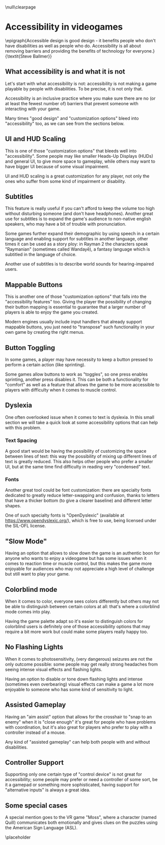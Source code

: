 \null\clearpage

Accessibility in videogames
===========================

\epigraph{Accessible design is good design - it benefits people who don't have disabilities as well as people who do. Accessibility is all about removing barriers and providing the benefits of technology for everyone.}{\textit{Steve Ballmer}}

What accessibility is and what it is not
----------------------------------------

Let's start with what accessibility is not: accessibility is not making a game playable by people with disabilities. To be precise, it is not only that.

Accessibility is an inclusive practice where you make sure there are no (or at least the fewest number of) barriers that prevent someone with interacting with your game.

Many times "good design" and "customization options" bleed into "accessibility" too, as we can see from the sections below.

UI and HUD Scaling
------------------

This is one of those "customization options" that bleeds well into "accessibility". Some people may like smaller Heads-Up Displays (HUDs) and general UI, to give more space to gameplay, while others may want to have bigger UI because of some visual impairment.

UI and HUD scaling is a great customization for any player, not only the ones who suffer from some kind of impairment or disability.

Subtitles
---------

This feature is really useful if you can't afford to keep the volume too high without disturbing someone (and don't have headphones). Another great use for subtitles is to expand the game's audience to non-native english speakers, who may have a bit of trouble with pronunciation.

Some games further expand their demographic by using speech in a certain language and enabling support for subtitles in another language, other times it can be used as a story ploy: in Rayman 2 the characters speak "Raymanian" (sometimes called Wandayē), a fantasy language which is subtitled in the language of choice.

Another use of subtitles is to describe world sounds for hearing-impaired users.

Mappable Buttons
----------------

This is another one of those "customization options" that falls into the "accessibility features" too. Giving the player the possibility of changing their button mapping is essential to guarantee that a larger number of players is able to enjoy the game you created.

Modern engines usually include input handlers that already support mappable buttons, you just need to "transpose" such functionality in your own game by creating the right menus.

Button Toggling
---------------

In some games, a player may have necessity to keep a button pressed to perform a certain action (like sprinting).

Some games allow buttons to work as "toggles", so one press enables sprinting, another press disables it. This can be both a functionality for "comfort" as well as a feature that allows the game to be more accessible to players with difficulty when it comes to muscle control.

Dyslexia
--------

One often overlooked issue when it comes to text is dyslexia. In this small section we will take a quick look at some accessibility options that can help with this problem.

### Text Spacing

A good start would be having the possibility of customizing the space between lines of text: this way the possibility of mixing up different lines of text is greatly reduced. This also helps other people who prefer a smaller UI, but at the same time find difficulty in reading very "condensed" text.

### Fonts

Another great tool could be font customization: there are specialty fonts dedicated to greatly reduce letter-swapping and confusion, thanks to letters that have a thicker bottom (to give a clearer baseline) and different letter shapes.

One of such specialty fonts is "OpenDyslexic" (available at <https://www.opendyslexic.org/>), which is free to use, being licensed under the SIL-OFL license.

"Slow Mode"
-----------

Having an option that allows to slow down the game is an authentic boon for anyone who wants to enjoy a videogame but has some issues when it comes to reaction time or muscle control, but this makes the game more enjoyable for audiences who may not appreciate a high level of challenge but still want to play your game.

Colorblind mode
---------------

When it comes to color, everyone sees colors differently but others may not be able to distinguish between certain colors at all: that's where a colorblind mode comes into play.

Having the game palette adapt so it's easier to distinguish colors for colorblind users is definitely one of those accessibility options that may require a bit more work but could make some players really happy too.

No Flashing Lights
------------------

When it comes to photosensitivity, (very dangerous) seizures are not the only outcome possible: some people may get really strong headaches from seeing intense visual effects and flashing lights.

Having an option to disable or tone down flashing lights and intense (sometimes even overbearing) visual effects can make a game a lot more enjoyable to someone who has some kind of sensitivity to light.

Assisted Gameplay
-----------------

Having an "aim assist" option that allows for the crosshair to "snap to an enemy" when it is "close enough" it's great for people who have problems with coordination, but it's also great for players who prefer to play with a controller instead of a mouse.

Any kind of "assisted gameplay" can help both people with and without disabilities.

Controller Support
------------------

Supporting only one certain type of "control device" is not great for accessibility; some people may prefer or need a controller of some sort, be it a gamepad or something more sophisticated, having support for "alternative inputs" is always a great idea.

Some special cases
------------------

A special mention goes to the VR game "Moss", where a character (named Quill) communicates both emotionally and gives clues on the puzzles using the American Sign Language (ASL).

\placeholder

